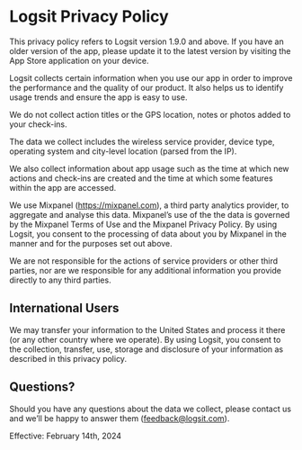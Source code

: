 
# Logsit Privacy Policy

This privacy policy refers to Logsit version 1.9.0 and above. If you have an older version of the app, please update it to the latest version by visiting the App Store application on your device.

Logsit collects certain information when you use our app in order to improve the performance and the quality of our product. It also helps us to identify usage trends and ensure the app is easy to use. 

We do not collect action titles or the GPS location, notes or photos added to your check-ins.

The data we collect includes the wireless service provider, device type, operating system and city-level location (parsed from the IP).

We also collect information about app usage such as the time at which new actions and check-ins are created and the time at which some features within the app are accessed.

We use Mixpanel (https://mixpanel.com), a third party analytics provider, to aggregate and analyse this data. Mixpanel’s use of the the data is governed by the Mixpanel Terms of Use and the Mixpanel Privacy Policy. By using Logsit, you consent to the processing of data about you by Mixpanel in the manner and for the purposes set out above.

We are not responsible for the actions of service providers or other third parties, nor are we responsible for any additional information you provide directly to any third parties.

## International Users
We may transfer your information to the United States and process it there (or any other country where we operate). By using Logsit, you consent to the collection, transfer, use, storage and disclosure of your information as described in this privacy policy.

## Questions?
Should you have any questions about the data we collect, please contact us and we’ll be happy to answer them (feedback@logsit.com).

Effective: February 14th, 2024
